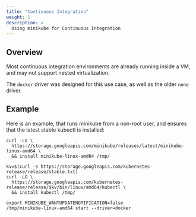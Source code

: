 ```yaml
---
title: "Continuous Integration"
weight: 1
description: >
  Using minikube for Continuous Integration
---
```


## Overview

Most continuous integration environments are already running inside a VM, and may not support nested virtualization.

The `docker` driver was designed for this use case, as well as the older `none` driver.

## Example

 Here is an example, that runs minikube from a non-root user, and ensures that the latest stable kubectl is installed:

```shell
curl -LO \
  https://storage.googleapis.com/minikube/releases/latest/minikube-linux-amd64 \
  && install minikube-linux-amd64 /tmp/
  
kv=$(curl -s https://storage.googleapis.com/kubernetes-release/release/stable.txt)
curl -LO \
  https://storage.googleapis.com/kubernetes-release/release/$kv/bin/linux/amd64/kubectl \
  && install kubectl /tmp/

export MINIKUBE_WANTUPDATENOTIFICATION=false
/tmp/minikube-linux-amd64 start --driver=docker
```
